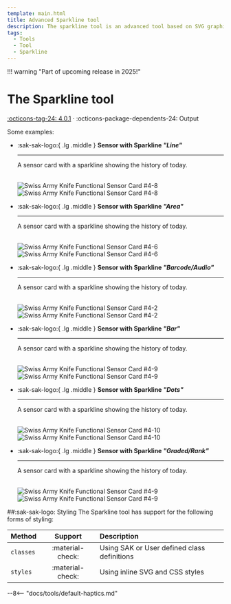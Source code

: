```yaml
---
template: main.html
title: Advanced Sparkline tool
description: The sparkline tool is an advanced tool based on SVG graphics. Sparklines come in several types and variants. Lines, Area's, Dots, Bars, Barcodes, etc.
tags:
  - Tools
  - Tool
  - Sparkline
---
```


!!! warning "Part of upcoming release in 2025!"

# The Sparkline tool
[:octicons-tag-24: 4.0.1][github-releases] ·
:octicons-package-dependents-24: Output

Some examples:

<div class="grid cards" markdown>

-   :sak-sak-logo:{ .lg .middle } __Sensor with Sparkline *"Line"*__

    ---

    A sensor card with a sparkline showing the history of today.
    <br><br>

    ![Swiss Army Knife Functional Sensor Card #4-8](../assets/screenshots/sak-functional-card-s3-sensor4-8-light.png#only-light)
    ![Swiss Army Knife Functional Sensor Card #4-8](../assets/screenshots/sak-functional-card-s3-sensor4-8-dark.png#only-dark)

-   :sak-sak-logo:{ .lg .middle } __Sensor with Sparkline *"Area"*__

    ---

    A sensor card with a sparkline showing the history of today.
    <br><br>
    
    ![Swiss Army Knife Functional Sensor Card #4-6](../assets/screenshots/sak-functional-card-s3-sensor4-6-light.png#only-light)
    ![Swiss Army Knife Functional Sensor Card #4-6](../assets/screenshots/sak-functional-card-s3-sensor4-6-dark.png#only-dark)

-   :sak-sak-logo:{ .lg .middle } __Sensor with Sparkline *"Barcode/Audio"*__

    ---

    A sensor card with a sparkline showing the history of today.
    <br><br>

    ![Swiss Army Knife Functional Sensor Card #4-2](../assets/screenshots/sak-functional-card-s3-sensor4-2-light.png#only-light)
    ![Swiss Army Knife Functional Sensor Card #4-2](../assets/screenshots/sak-functional-card-s3-sensor4-2-dark.png#only-dark)

-   :sak-sak-logo:{ .lg .middle } __Sensor with Sparkline *"Bar"*__

    ---

    A sensor card with a sparkline showing the history of today.
    <br><br>

    ![Swiss Army Knife Functional Sensor Card #4-9](../assets/screenshots/sak-functional-card-s3-sensor4-9-light.png#only-light)
    ![Swiss Army Knife Functional Sensor Card #4-9](../assets/screenshots/sak-functional-card-s3-sensor4-9-dark.png#only-dark)


-   :sak-sak-logo:{ .lg .middle } __Sensor with Sparkline *"Dots"*__

    ---

    A sensor card with a sparkline showing the history of today.
    <br><br>

    ![Swiss Army Knife Functional Sensor Card #4-10](../../assets/screenshots/sak-functional-card-s3-sensor4-10-light.png#only-light)
    ![Swiss Army Knife Functional Sensor Card #4-10](../../assets/screenshots/sak-functional-card-s3-sensor4-10-dark.png#only-dark)


-   :sak-sak-logo:{ .lg .middle } __Sensor with Sparkline *"Graded/Rank"*__

    ---

    A sensor card with a sparkline showing the history of today.
    <br><br>

    ![Swiss Army Knife Functional Sensor Card #4-9](../../assets/screenshots/sak-functional-card-s3-sensor4-5-light.png#only-light)
    ![Swiss Army Knife Functional Sensor Card #4-9](../../assets/screenshots/sak-functional-card-s3-sensor4-5-dark.png#only-dark)


</div>


##:sak-sak-logo: Styling
The Sparkline tool has support for the following forms of styling:

| Method       | Support          | Description            |
| :----------- | :--------------: | :-------------------- |
| `classes`    | :material-check: | Using SAK or User defined class definitions  |
| `styles`     | :material-check: | Using inline SVG and CSS styles |


--8<-- "docs/tools/default-haptics.md"

[github-releases]: https://github.com/amoebelabs/swiss-army-knife-card/releases/
